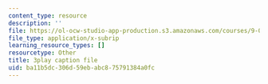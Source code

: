 ```yaml
---
content_type: resource
description: ''
file: https://ol-ocw-studio-app-production.s3.amazonaws.com/courses/9-00sc-introduction-to-psychology-fall-2011/ba11b5dc306d59ebabc875791384a0fc_Vko17una2Zw.vtt
file_type: application/x-subrip
learning_resource_types: []
resourcetype: Other
title: 3play caption file
uid: ba11b5dc-306d-59eb-abc8-75791384a0fc
---
```

